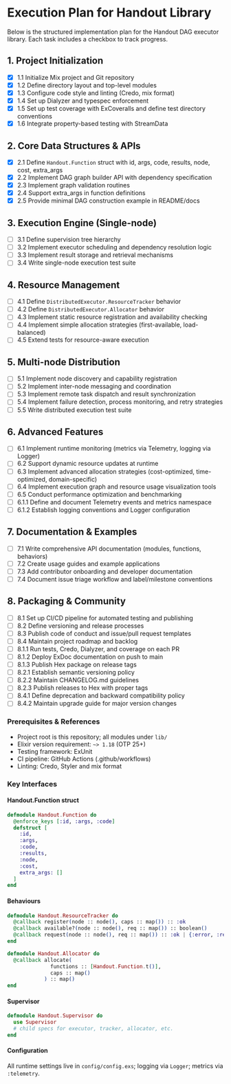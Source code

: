 # Execution Plan for Handout Library

Below is the structured implementation plan for the Handout DAG executor library. Each task includes a checkbox to track progress.

## 1. Project Initialization

- [x] 1.1 Initialize Mix project and Git repository
- [x] 1.2 Define directory layout and top-level modules
- [x] 1.3 Configure code style and linting (Credo, mix format)
- [x] 1.4 Set up Dialyzer and typespec enforcement
- [x] 1.5 Set up test coverage with ExCoveralls and define test directory conventions
- [x] 1.6 Integrate property-based testing with StreamData

## 2. Core Data Structures & APIs

- [x] 2.1 Define `Handout.Function` struct with id, args, code, results, node, cost, extra_args
- [x] 2.2 Implement DAG graph builder API with dependency specification
- [x] 2.3 Implement graph validation routines
- [x] 2.4 Support extra_args in function definitions
- [x] 2.5 Provide minimal DAG construction example in README/docs

## 3. Execution Engine (Single-node)

- [ ] 3.1 Define supervision tree hierarchy
- [ ] 3.2 Implement executor scheduling and dependency resolution logic
- [ ] 3.3 Implement result storage and retrieval mechanisms
- [ ] 3.4 Write single-node execution test suite

## 4. Resource Management

- [ ] 4.1 Define `DistributedExecutor.ResourceTracker` behavior
- [ ] 4.2 Define `DistributedExecutor.Allocator` behavior
- [ ] 4.3 Implement static resource registration and availability checking
- [ ] 4.4 Implement simple allocation strategies (first-available, load-balanced)
- [ ] 4.5 Extend tests for resource-aware execution

## 5. Multi-node Distribution

- [ ] 5.1 Implement node discovery and capability registration
- [ ] 5.2 Implement inter-node messaging and coordination
- [ ] 5.3 Implement remote task dispatch and result synchronization
- [ ] 5.4 Implement failure detection, process monitoring, and retry strategies
- [ ] 5.5 Write distributed execution test suite

## 6. Advanced Features

- [ ] 6.1 Implement runtime monitoring (metrics via Telemetry, logging via Logger)
- [ ] 6.2 Support dynamic resource updates at runtime
- [ ] 6.3 Implement advanced allocation strategies (cost-optimized, time-optimized, domain-specific)
- [ ] 6.4 Implement execution graph and resource usage visualization tools
- [ ] 6.5 Conduct performance optimization and benchmarking
- [ ] 6.1.1 Define and document Telemetry events and metrics namespace
- [ ] 6.1.2 Establish logging conventions and Logger configuration

## 7. Documentation & Examples

- [ ] 7.1 Write comprehensive API documentation (modules, functions, behaviors)
- [ ] 7.2 Create usage guides and example applications
- [ ] 7.3 Add contributor onboarding and developer documentation
- [ ] 7.4 Document issue triage workflow and label/milestone conventions

## 8. Packaging & Community

- [ ] 8.1 Set up CI/CD pipeline for automated testing and publishing
- [ ] 8.2 Define versioning and release processes
- [ ] 8.3 Publish code of conduct and issue/pull request templates
- [ ] 8.4 Maintain project roadmap and backlog
- [ ] 8.1.1 Run tests, Credo, Dialyzer, and coverage on each PR
- [ ] 8.1.2 Deploy ExDoc documentation on push to main
- [ ] 8.1.3 Publish Hex package on release tags
- [ ] 8.2.1 Establish semantic versioning policy
- [ ] 8.2.2 Maintain CHANGELOG.md guidelines
- [ ] 8.2.3 Publish releases to Hex with proper tags
- [ ] 8.4.1 Define deprecation and backward compatibility policy
- [ ] 8.4.2 Maintain upgrade guide for major version changes

### Prerequisites & References

- Project root is this repository; all modules under `lib/`
- Elixir version requirement: `~> 1.18` (OTP 25+)
- Testing framework: ExUnit
- CI pipeline: GitHub Actions (.github/workflows)
- Linting: Credo, Styler and mix format

### Key Interfaces

#### Handout.Function struct

```elixir
defmodule Handout.Function do
  @enforce_keys [:id, :args, :code]
  defstruct [
    :id,
    :args,
    :code,
    :results,
    :node,
    :cost,
    extra_args: []
  ]
end
```

#### Behaviours

```elixir
defmodule Handout.ResourceTracker do
  @callback register(node :: node(), caps :: map()) :: :ok
  @callback available?(node :: node(), req :: map()) :: boolean()
  @callback request(node :: node(), req :: map()) :: :ok | {:error, :resources_unavailable}
end

defmodule Handout.Allocator do
  @callback allocate(
              functions :: [Handout.Function.t()],
              caps :: map()
            ) :: map()
end
```

#### Supervisor

```elixir
defmodule Handout.Supervisor do
  use Supervisor
  # child specs for executor, tracker, allocator, etc.
end
```

#### Configuration

All runtime settings live in `config/config.exs`; logging via `Logger`; metrics via `:telemetry`.
